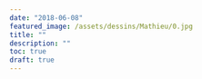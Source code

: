 ```yaml
---
date: "2018-06-08"
featured_image: /assets/dessins/Mathieu/0.jpg
title: ""
description: ""
toc: true
draft: true
---
```


